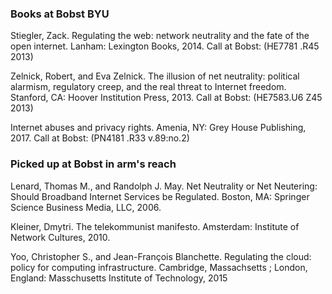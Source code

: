 ### Books at Bobst BYU

Stiegler, Zack. Regulating the web: network neutrality and the fate of the open internet. Lanham: Lexington Books, 2014.
Call at Bobst: (HE7781 .R45 2013)

Zelnick, Robert, and Eva Zelnick. The illusion of net neutrality: political alarmism, regulatory creep, and the real threat to Internet freedom. Stanford, CA: Hoover Institution Press, 2013.
Call at Bobst: (HE7583.U6 Z45 2013)

Internet abuses and privacy rights. Amenia, NY: Grey House Publishing, 2017.
Call at Bobst: (PN4181 .R33 v.89:no.2)

### Picked up at Bobst in arm's reach

Lenard, Thomas M., and Randolph J. May. Net Neutrality or Net Neutering: Should Broadband Internet Services be Regulated. Boston, MA: Springer Science Business Media, LLC, 2006.

Kleiner, Dmytri. The telekommunist manifesto. Amsterdam: Institute of Network Cultures, 2010.

Yoo, Christopher S., and Jean-François Blanchette. Regulating the cloud: policy for computing infrastructure. Cambridge, Massachsetts ; London, England: Masschusetts Institute of Technology, 2015
